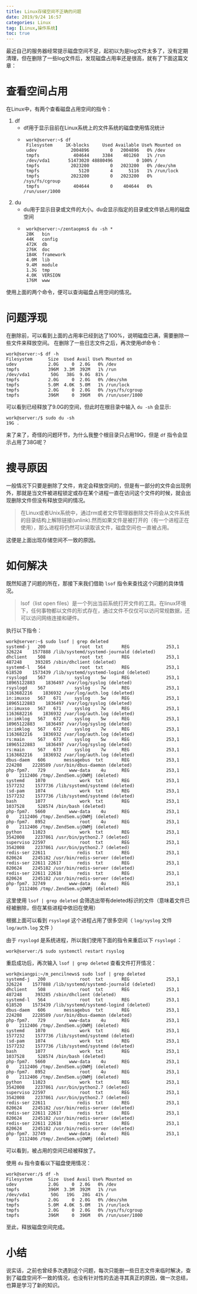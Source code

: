 ```yaml
---
title: Linux存储空间不正确的问题
date: 2019/9/24 16:57
categories: Linux
tag: [Linux,操作系统]
toc: true
---
```


最近自己的服务器经常提示磁盘空间不足，起初以为是log文件太多了，没有定期清理，但在删除了一些log文件后，发现磁盘占用率还是很高，就有了下面这篇文章：

# 查看空间占用
在Linux中，有两个查看磁盘占用空间的指令：
1. df
   * df用于显示目前在Linux系统上的文件系统的磁盘使用情况统计
   * ```shell
      work@server:~$ df
      Filesystem     1K-blocks     Used Available Use% Mounted on
      udev             2004896        0   2004896   0% /dev
      tmpfs             404644     3384    401260   1% /run
      /dev/vda1       51473020 48880496         0 100% /
      tmpfs            2023200        0   2023200   0% /dev/shm
      tmpfs               5120        4      5116   1% /run/lock
      tmpfs            2023200        0   2023200   0% /sys/fs/cgroup
      tmpfs             404644        0    404644   0% /run/user/1000
     ```
2. du
   * du用于显示目录或文件的大小。du会显示指定的目录或文件锁占用的磁盘空间
   * ```shell
      work@server:~/zentaopms$ du -sh *
      28K	bin
      44K	config
      472K	db
      276K	doc
      184K	framework
      4.0M	lib
      9.4M	module
      1.3G	tmp
      4.0K	VERSION
      176M	www
     ```

使用上面的两个命令，便可以查询磁盘占用空间的情况。

# 问题浮现
在删除前，可以看到上面的占用率已经到达了100%，说明磁盘已满，需要删除一些文件来释放空间。
在删除了一些日志文件之后，再次使用df命令：
```shell
work@server:~$ df -h
Filesystem      Size  Used Avail Use% Mounted on
udev            2.0G     0  2.0G   0% /dev
tmpfs           396M  3.3M  392M   1% /run
/dev/vda1        50G   38G  9.0G  81% /
tmpfs           2.0G     0  2.0G   0% /dev/shm
tmpfs           5.0M  4.0K  5.0M   1% /run/lock
tmpfs           2.0G     0  2.0G   0% /sys/fs/cgroup
tmpfs           396M     0  396M   0% /run/user/1000
```

可以看到已经释放了9.0G的空间，但此时在根目录中输入 `du -sh` 会显示:
```
work@server:/$ sudo du -sh
19G	.
```
来了来了，奇怪的问题环节，为什么我整个根目录只占用19G，但是 `df` 指令会显示占用了38G呢？

# 搜寻原因
一般情况下只要是删除了文件，肯定会释放空间的，但是有一部分的文件会出现例外，那就是当文件被进程锁定或存在某个进程一直在访问这个文件的时候，就会出现删除文件但没有释放空间的情况。
> 在Linux或者Unix系统中，通过rm或者文件管理器删除文件将会从文件系统的目录结构上解除链接(unlink).然而如果文件是被打开的（有一个进程正在使用），那么进程将仍然可以读取该文件，磁盘空间也一直被占用。

这便是上面出现存储空间不一致的原因。

# 如何解决

既然知道了问题的所在，那接下来我们借助 `lsof` 指令来查找这个问题的具体情况。

> lsof（list open files）是一个列出当前系统打开文件的工具。在linux环境下，任何事物都以文件的形式存在，通过文件不仅仅可以访问常规数据，还可以访问网络连接和硬件。

执行以下指令：
```shell
work@server:~$ sudo lsof | grep deleted
systemd-j   200             root  txt       REG              253,1      326224    1577888 /lib/systemd/systemd-journald (deleted)
dhclient    508             root  txt       REG              253,1      487248     393285 /sbin/dhclient (deleted)
systemd-l   564             root  txt       REG              253,1      618520    1573439 /lib/systemd/systemd-logind (deleted)
rsyslogd    567           syslog    5w      REG              253,1 18965122883    1836497 /var/log/syslog (deleted)
rsyslogd    567           syslog    7w      REG              253,1  1163682216    1836932 /var/log/auth.log (deleted)
in:imuxso   567   671     syslog    5w      REG              253,1 18965122883    1836497 /var/log/syslog (deleted)
in:imuxso   567   671     syslog    7w      REG              253,1  1163682216    1836932 /var/log/auth.log (deleted)
in:imklog   567   672     syslog    5w      REG              253,1 18965122883    1836497 /var/log/syslog (deleted)
in:imklog   567   672     syslog    7w      REG              253,1  1163682216    1836932 /var/log/auth.log (deleted)
rs:main     567   673     syslog    5w      REG              253,1 18965122883    1836497 /var/log/syslog (deleted)
rs:main     567   673     syslog    7w      REG              253,1  1163682216    1836932 /var/log/auth.log (deleted)
dbus-daem   606       messagebus  txt       REG              253,1      224208    2228589 /usr/bin/dbus-daemon (deleted)
php-fpm7.   729         www-data    4u      REG              253,1           0    2112406 /tmp/.ZendSem.ujOWMj (deleted)
systemd    1070             work  txt       REG              253,1     1577232    1577736 /lib/systemd/systemd (deleted)
(sd-pam    1074             work  txt       REG              253,1     1577232    1577736 /lib/systemd/systemd (deleted)
bash       1077             work  txt       REG              253,1     1037528     528574 /bin/bash (deleted)
php-fpm7.  5660         www-data    4u      REG              253,1           0    2112406 /tmp/.ZendSem.ujOWMj (deleted)
php-fpm7.  8952             root    4u      REG              253,1           0    2112406 /tmp/.ZendSem.ujOWMj (deleted)
python    11023             work  txt       REG              253,1     3542008    2237861 /usr/bin/python2.7 (deleted)
superviso 22597             root  txt       REG              253,1     3542008    2237861 /usr/bin/python2.7 (deleted)
redis-ser 22611            redis  txt       REG              253,1      820624    2245182 /usr/bin/redis-server (deleted)
redis-ser 22611 22617      redis  txt       REG              253,1      820624    2245182 /usr/bin/redis-server (deleted)
redis-ser 22611 22618      redis  txt       REG              253,1      820624    2245182 /usr/bin/redis-server (deleted)
php-fpm7. 32749         www-data    4u      REG              253,1           0    2112406 /tmp/.ZendSem.ujOWMj (deleted)

```
这里使用 `lsof | grep deleted` 会筛选出带有deleted标识的文件（意味着文件已经被删除，但在某些进程中依旧在使用）


根据上面可以看到 `rsyslogd` 这个进程占用了很多空间（ `log/syslog` 文件 `log/auth.log` 文件 ）


由于 `rsyslogd` 是系统进程，所以我们使用下面的指令来重启以下 `rsyslogd` ：
```shell
work@server:/$ sudo systemctl restart rsyslog
```

重启成功后，再次输入 `lsof | grep deleted` 查看文件打开情况：
```shell
work@xiangpi:~/m_pencilnews$ sudo lsof | grep deleted
systemd-j   200             root  txt       REG              253,1    326224    1577888 /lib/systemd/systemd-journald (deleted)
dhclient    508             root  txt       REG              253,1    487248     393285 /sbin/dhclient (deleted)
systemd-l   564             root  txt       REG              253,1    618520    1573439 /lib/systemd/systemd-logind (deleted)
dbus-daem   606       messagebus  txt       REG              253,1    224208    2228589 /usr/bin/dbus-daemon (deleted)
php-fpm7.   729         www-data    4u      REG              253,1         0    2112406 /tmp/.ZendSem.ujOWMj (deleted)
systemd    1070             work  txt       REG              253,1   1577232    1577736 /lib/systemd/systemd (deleted)
(sd-pam    1074             work  txt       REG              253,1   1577232    1577736 /lib/systemd/systemd (deleted)
bash       1077             work  txt       REG              253,1   1037528     528574 /bin/bash (deleted)
php-fpm7.  5660         www-data    4u      REG              253,1         0    2112406 /tmp/.ZendSem.ujOWMj (deleted)
php-fpm7.  8952             root    4u      REG              253,1         0    2112406 /tmp/.ZendSem.ujOWMj (deleted)
python    11023             work  txt       REG              253,1   3542008    2237861 /usr/bin/python2.7 (deleted)
superviso 22597             root  txt       REG              253,1   3542008    2237861 /usr/bin/python2.7 (deleted)
redis-ser 22611            redis  txt       REG              253,1    820624    2245182 /usr/bin/redis-server (deleted)
redis-ser 22611 22617      redis  txt       REG              253,1    820624    2245182 /usr/bin/redis-server (deleted)
redis-ser 22611 22618      redis  txt       REG              253,1    820624    2245182 /usr/bin/redis-server (deleted)
php-fpm7. 32749         www-data    4u      REG              253,1         0    2112406 /tmp/.ZendSem.ujOWMj (deleted)
```

可以看到，被占用的空间已经被释放了。

使用 `du` 指令查看以下磁盘使用情况：
```shell
work@server:/$ df -h
Filesystem      Size  Used Avail Use% Mounted on
udev            2.0G     0  2.0G   0% /dev
tmpfs           396M  3.3M  392M   1% /run
/dev/vda1        50G   19G   28G  41% /
tmpfs           2.0G     0  2.0G   0% /dev/shm
tmpfs           5.0M  4.0K  5.0M   1% /run/lock
tmpfs           2.0G     0  2.0G   0% /sys/fs/cgroup
tmpfs           396M     0  396M   0% /run/user/1000
```

至此，释放磁盘空间完成。

# 小结
说实话，之前也曾经多次遇到这个问题，每次只能删一些日志文件来临时解决，查到了磁盘空间不一致的情况，也没有针对性的去追寻其真正的原因，做一次总结，也算是学习了新的知识。